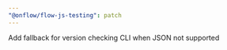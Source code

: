 ```yaml
---
"@onflow/flow-js-testing": patch
---
```


Add fallback for version checking CLI when JSON not supported
